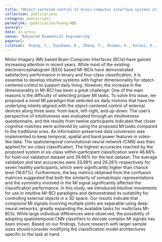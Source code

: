 ```yaml
---
title: "Object-centered control of brain-computer interface systems in three-dimensional spaces using an intuitive motor imagery paradigm"
collection: publications
category: manuscripts
permalink: /publication/huang-ABE
excerpt: ''
date: In press
venue: 'Advanced Biomedical Engineering'
paperurl: ''
citation: 'Huang, Y., Toyokawa, K., Zheng, T., Shimba, K., Kotani, K., & Jimbo, Y. (2024). Object-centered control of brain-computer interface systems in three-dimensional spaces using an intuitive motor imagery paradigm. Adv. Biomed. Eng. In press'
---
```


Motor imagery (MI) based Brain-Computer Interfaces (BCIs) have gained increasing attention in recent years. While most of the existing electroencephalogram (EEG) based MI-BCIs have demonstrated satisfactory performance in binary and four-class classification, it is essential to develop intuitive systems with higher dimensionality for object-centered control to support daily living. However, the increase in the  dimensionality in MI-BCI has been a great challenge. One of the main reasons is the difficulty of selecting proper MI tasks. To solve this issue, we proposed a novel MI paradigm that selected six daily motions that have the underlying intents aligned with the object-centered control of external devices along three axes: front-back, left-right, and up-down. The user’s perspective of intuitiveness was evaluated through an intuitiveness questionnaire, and the results from twelve participants indicated that closer cognitive matches were achieved by using the proposed MI tasks compared to the traditional ones. An information-preserved data conversion was implemented to keep temporal, spatial and band power features in video-like data. The spatiotemporal convolutional neural network (CNN) was then applied for six-class classification. The highest accuracies reached by the proposed system in six-class within-participant classification were 46.88% for hold-out validation dataset and 39.66% for the test dataset. The average validation and test accuracies were 33.99% and 26.26% respectively for seven healthy participants, which were significantly higher than chance level (16.67%). Furthermore, the key metrics obtained from the confusion matrices suggested that both the similarity of somatotopic representations and the symmetry involved in the MI signal significantly affected the classification performance. In this study, we introduced intuitive movements for use in intuitive MI-BCI paradigms and demonstrated its suitability for controlling external objects in a 3D space. Our results indicate that compound MI signals involving multiple joints are separable using deep neural networks, greatly expanding the available tasks for multiclass MI-BCIs. While large individual differences were observed, the possibility of adopting spatiotemporal CNN classifiers to decode complex MI signals has been shown. Based on our findings, future research with larger sample sizes should consider modifying the classification model architectures specific to the task at hand.